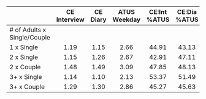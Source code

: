 
|                      | CE<br>Interview |  CE<br>Diary | ATUS<br>Weekday | CE:Int<br>%ATUS | CE:Dia<br>%ATUS |
| -------------------- | :----------: | :----------: | :----------: | :----------: | :----------: |
| # of Adults x Single/Couple |              |              |              |              |              |
| 1 x Single           |         1.19 |         1.15 |         2.66 |        44.91 |        43.13 |
| 2 x Single           |         1.15 |         1.26 |         2.67 |        42.91 |        47.11 |
| 2 x Couple           |         1.48 |         1.49 |         3.09 |        47.85 |        48.13 |
| 3+ x Single          |         1.14 |         1.10 |         2.13 |        53.37 |        51.49 |
| 3+ x Couple          |         1.29 |         1.30 |         2.86 |        45.27 |        45.63 |

